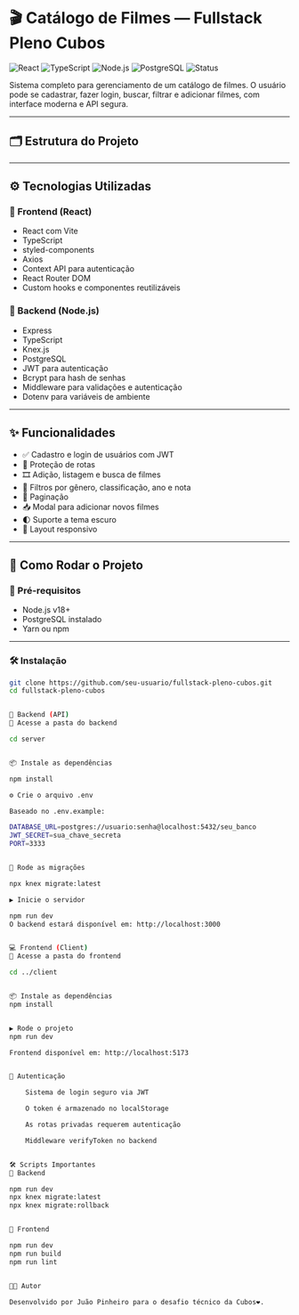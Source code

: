# 🎬 Catálogo de Filmes — Fullstack Pleno Cubos

![React](https://img.shields.io/badge/frontend-React-blue?logo=react)
![TypeScript](https://img.shields.io/badge/language-TypeScript-3178c6?logo=typescript)
![Node.js](https://img.shields.io/badge/backend-Node.js-43853d?logo=node.js)
![PostgreSQL](https://img.shields.io/badge/database-PostgreSQL-336791?logo=postgresql)
![Status](https://img.shields.io/badge/status-em%20desenvolvimento-yellow)

Sistema completo para gerenciamento de um catálogo de filmes. O usuário pode se cadastrar, fazer login, buscar, filtrar e adicionar filmes, com interface moderna e API segura.

---

## 🗂 Estrutura do Projeto


---

## ⚙️ Tecnologias Utilizadas

### 🔹 Frontend (React)

- React com Vite
- TypeScript
- styled-components
- Axios
- Context API para autenticação
- React Router DOM
- Custom hooks e componentes reutilizáveis

### 🔸 Backend (Node.js)

- Express
- TypeScript
- Knex.js
- PostgreSQL
- JWT para autenticação
- Bcrypt para hash de senhas
- Middleware para validações e autenticação
- Dotenv para variáveis de ambiente

---

## ✨ Funcionalidades

- ✅ Cadastro e login de usuários com JWT
- 🔐 Proteção de rotas
- 🎞 Adição, listagem e busca de filmes
- 🔎 Filtros por gênero, classificação, ano e nota
- 🔄 Paginação
- 📥 Modal para adicionar novos filmes
- 🌓 Suporte a tema escuro
- 📱 Layout responsivo

---

## 🚀 Como Rodar o Projeto

### 📌 Pré-requisitos

- Node.js v18+
- PostgreSQL instalado
- Yarn ou npm

---

### 🛠️ Instalação

```bash
git clone https://github.com/seu-usuario/fullstack-pleno-cubos.git
cd fullstack-pleno-cubos


🧩 Backend (API)
📍 Acesse a pasta do backend

cd server


📦 Instale as dependências

npm install

⚙️ Crie o arquivo .env

Baseado no .env.example:

DATABASE_URL=postgres://usuario:senha@localhost:5432/seu_banco
JWT_SECRET=sua_chave_secreta
PORT=3333


🔄 Rode as migrações

npx knex migrate:latest

▶️ Inicie o servidor

npm run dev
O backend estará disponível em: http://localhost:3000


💻 Frontend (Client)
📍 Acesse a pasta do frontend

cd ../client


📦 Instale as dependências
npm install


▶️ Rode o projeto
npm run dev

Frontend disponível em: http://localhost:5173


🔐 Autenticação

    Sistema de login seguro via JWT

    O token é armazenado no localStorage

    As rotas privadas requerem autenticação

    Middleware verifyToken no backend


🛠 Scripts Importantes
📍 Backend

npm run dev
npx knex migrate:latest
npx knex migrate:rollback 


📍 Frontend

npm run dev
npm run build 
npm run lint 


🧑‍💻 Autor

Desenvolvido por Juão Pinheiro para o desafio técnico da Cubos❤️.



